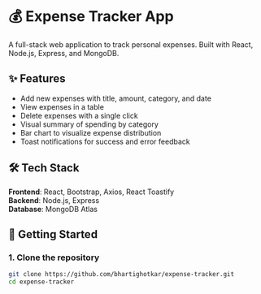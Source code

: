 # 💰 Expense Tracker App

A full-stack web application to track personal expenses. Built with React, Node.js, Express, and MongoDB.


## ✨ Features

- Add new expenses with title, amount, category, and date
- View expenses in a table
- Delete expenses with a single click
- Visual summary of spending by category
- Bar chart to visualize expense distribution
- Toast notifications for success and error feedback

## 🛠️ Tech Stack

**Frontend**: React, Bootstrap, Axios, React Toastify  
**Backend**: Node.js, Express  
**Database**: MongoDB Atlas

## 🚀 Getting Started

### 1. Clone the repository
```bash
git clone https://github.com/bhartighotkar/expense-tracker.git
cd expense-tracker